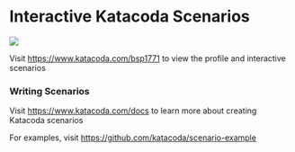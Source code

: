 # Interactive Katacoda Scenarios

[![](http://shields.katacoda.com/katacoda/bsp1771/count.svg)](https://www.katacoda.com/bsp1771 "Get your profile on Katacoda.com")

Visit https://www.katacoda.com/bsp1771 to view the profile and interactive scenarios

### Writing Scenarios
Visit https://www.katacoda.com/docs to learn more about creating Katacoda scenarios

For examples, visit https://github.com/katacoda/scenario-example
